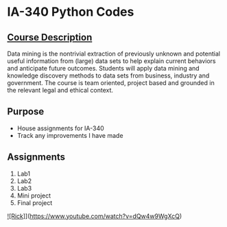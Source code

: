 # IA-340 Python Codes


## [Course Description](https://catalog.jmu.edu/preview_course_nopop.php?catoid=50&coid=258336)
Data mining is the nontrivial extraction of previously unknown and potential useful information from (large) data sets to help explain current behaviors and anticipate future outcomes. Students will apply data mining and knowledge discovery methods to data sets from business, industry and government. The course is team oriented, project based and grounded in the relevant legal and ethical context.


## Purpose

- House assignments for IA-340
- Track any improvements I have made

## Assignments

1. Lab1
2. Lab2
3. Lab3
4. Mini project
5. Final project

[![Rick]](https://img.youtube.com/vi/dQw4w9WgXcQ/0.jpg)](https://www.youtube.com/watch?v=dQw4w9WgXcQ)
